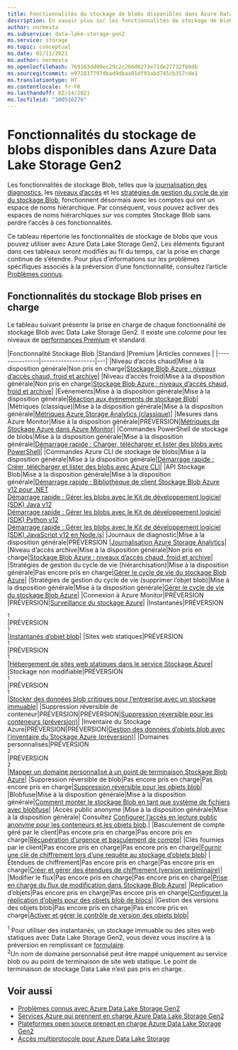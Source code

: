 ```yaml
---
title: Fonctionnalités du stockage de blobs disponibles dans Azure Data Lake Storage Gen2 | Microsoft Docs
description: En savoir plus sur les fonctionnalités de stockage de blobs que vous pouvez utiliser avec Azure Data Lake Storage Gen2
author: normesta
ms.subservice: data-lake-storage-gen2
ms.service: storage
ms.topic: conceptual
ms.date: 02/11/2021
ms.author: normesta
ms.openlocfilehash: 769163dd09ec29c2c206d0273e71de27732fb9db
ms.sourcegitcommit: e972837797dbad9dbaa01df93abd745cb357cde1
ms.translationtype: HT
ms.contentlocale: fr-FR
ms.lasthandoff: 02/14/2021
ms.locfileid: "100516276"
---
```

# <a name="blob-storage-features-available-in-azure-data-lake-storage-gen2"></a>Fonctionnalités du stockage de blobs disponibles dans Azure Data Lake Storage Gen2

Les fonctionnalités de stockage Blob, telles que la [journalisation des diagnostics](../common/storage-analytics-logging.md), les [niveaux d’accès](storage-blob-storage-tiers.md) et les [stratégies de gestion du cycle de vie du stockage Blob](storage-lifecycle-management-concepts.md), fonctionnent désormais avec les comptes qui ont un espace de noms hiérarchique. Par conséquent, vous pouvez activer des espaces de noms hiérarchiques sur vos comptes Stockage Blob sans perdre l’accès à ces fonctionnalités.

Ce tableau répertorie les fonctionnalités de stockage de blobs que vous pouvez utiliser avec Azure Data Lake Storage Gen2. Les éléments figurant dans ces tableaux seront modifiés au fil du temps, car la prise en charge continue de s’étendre. Pour plus d’informations sur les problèmes spécifiques associés à la préversion d’une fonctionnalité, consultez l’article [Problèmes connus](data-lake-storage-known-issues.md).

## <a name="supported-blob-storage-features"></a>Fonctionnalités du stockage Blob prises en charge

Le tableau suivant présente la prise en charge de chaque fonctionnalité de stockage Blob avec Data Lake Storage Gen2. Il existe une colonne pour les niveaux de [performances Premium](premium-tier-for-data-lake-storage.md) et standard. 

|Fonctionnalité Stockage Blob |Standard |Premium |Articles connexes |
|---------------|-------------------|---|
|Niveau d’accès chaud|Mise à la disposition générale|Non pris en charge|[Stockage Blob Azure : niveaux d’accès chaud, froid et archive](storage-blob-storage-tiers.md)|
|Niveau d’accès froid|Mise à la disposition générale|Non pris en charge|[Stockage Blob Azure : niveaux d’accès chaud, froid et archive](storage-blob-storage-tiers.md)|
|Événements|Mise à la disposition générale|Mise à la disposition générale|[Réaction aux événements de stockage Blob](storage-blob-event-overview.md)|
|Métriques (classique)|Mise à la disposition générale|Mise à la disposition générale|[Métriques Azure Storage Analytics (classique)](../common/storage-analytics-metrics.md?toc=%2fazure%2fstorage%2fblobs%2ftoc.json)|
|Mesures dans Azure Monitor|Mise à la disposition générale|PRÉVERSION|[Métriques de Stockage Azure dans Azure Monitor](./monitor-blob-storage.md?toc=%2fazure%2fstorage%2fblobs%2ftoc.json)|
|Commandes PowerShell de stockage de blobs|Mise à la disposition générale|Mise à la disposition générale|[Démarrage rapide : Charger, télécharger et lister des blobs avec PowerShell](storage-quickstart-blobs-powershell.md)|
|Commandes Azure CLI de stockage de blobs|Mise à la disposition générale|Mise à la disposition générale|[Démarrage rapide : Créer, télécharger et lister des blobs avec Azure CLI](storage-quickstart-blobs-cli.md)|
|API Stockage Blob|Mise à la disposition générale|Mise à la disposition générale|[Démarrage rapide : Bibliothèque de client Stockage Blob Azure v12 pour .NET](storage-quickstart-blobs-dotnet.md)<br>[Démarrage rapide : Gérer les blobs avec le Kit de développement logiciel (SDK) Java v12](storage-quickstart-blobs-java.md)<br>[Démarrage rapide : Gérer les blobs avec le Kit de développement logiciel (SDK) Python v12](storage-quickstart-blobs-python.md)<br>[Démarrage rapide : Gérer les blobs avec le Kit de développement logiciel (SDK) JavaScript v12 en Node.js](storage-quickstart-blobs-nodejs.md)|
|Journaux de diagnostic|Mise à la disposition générale|PRÉVERSION |[Journalisation Azure Storage Analytics](../common/storage-analytics-logging.md?toc=%2fazure%2fstorage%2fblobs%2ftoc.json)|
|Niveau d’accès archive|Mise à la disposition générale|Non pris en charge|[Stockage Blob Azure : niveaux d’accès chaud, froid et archive](storage-blob-storage-tiers.md)|
|Stratégies de gestion du cycle de vie (hiérarchisation)|Mise à la disposition générale|Pas encore pris en charge|[Gérer le cycle de vie du stockage Blob Azure](storage-lifecycle-management-concepts.md)|
|Stratégies de gestion du cycle de vie (supprimer l’objet blob)|Mise à la disposition générale|Mise à la disposition générale|[Gérer le cycle de vie du stockage Blob Azure](storage-lifecycle-management-concepts.md)|
|Connexion à Azure Monitor|PRÉVERSION |PRÉVERSION|[Surveillance du stockage Azure](./monitor-blob-storage.md)|
|Instantanés|PRÉVERSION<div role="complementary" aria-labelledby="preview-form"><sup>1</sup></div>|PRÉVERSION<div role="complementary" aria-labelledby="preview-form"><sup>1</sup></div>|[Instantanés d’objet blob](snapshots-overview.md)|
|Sites web statiques|PRÉVERSION<div role="complementary" aria-labelledby="preview-form"><sup>1</sup></div>|PRÉVERSION<div role="complementary" aria-labelledby="preview-form"><sup>1</sup></div>|[Hébergement de sites web statiques dans le service Stockage Azure](storage-blob-static-website.md)|
|Stockage non modifiable|PRÉVERSION<div role="complementary" aria-labelledby="preview-form"><sup>1</sup></div>|PRÉVERSION<div role="complementary" aria-labelledby="preview-form"><sup>1</sup></div>|[Stocker des données blob critiques pour l’entreprise avec un stockage immuable](storage-blob-immutable-storage.md)|
|Suppression réversible de conteneur|PRÉVERSION|PRÉVERSION|[Suppression réversible pour les conteneurs (préversion)](soft-delete-container-overview.md)|
|Inventaire du Stockage Azure|PRÉVERSION|PRÉVERSION|[Gestion des données d’objets blob avec l’inventaire du Stockage Azure (préversion)](blob-inventory.md)|
|Domaines personnalisés|PRÉVERSION<div role="complementary" aria-labelledby="preview-form-2"><sup>2</sup></div>|PRÉVERSION<div role="complementary" aria-labelledby="preview-form-2"><sup>2</sup></div>|[Mapper un domaine personnalisé à un point de terminaison Stockage Blob Azure](storage-custom-domain-name.md)|
|Suppression réversible de blob|Pas encore pris en charge|Pas encore pris en charge|[Suppression réversible pour les objets blob](./soft-delete-blob-overview.md)|
|Blobfuse|Mise à la disposition générale|Mise à la disposition générale|[Comment monter le stockage Blob en tant que système de fichiers avec blobfuse](storage-how-to-mount-container-linux.md)|
|Accès public anonyme |Mise à la disposition générale|Mise à la disposition générale| Consultez [Configurer l’accès en lecture public anonyme pour les conteneurs et les objets blob](anonymous-read-access-configure.md).|
|Basculement de compte géré par le client|Pas encore pris en charge|Pas encore pris en charge|[Récupération d’urgence et basculement de compte](../common/storage-disaster-recovery-guidance.md?toc=%2fazure%2fstorage%2fblobs%2ftoc.json)|
|Clés fournies par le client|Pas encore pris en charge|Pas encore pris en charge|[Fournir une clé de chiffrement lors d’une requête au stockage d’objets blob](encryption-customer-provided-keys.md)|
|Étendues de chiffrement|Pas encore pris en charge|Pas encore pris en charge|[Créer et gérer des étendues de chiffrement (version préliminaire)](encryption-scope-manage.md)|
|Modifier le flux|Pas encore pris en charge|Pas encore pris en charge|[Prise en charge du flux de modification dans Stockage Blob Azure](storage-blob-change-feed.md)|
|Réplication d’objets|Pas encore pris en charge|Pas encore pris en charge|[Configurer la réplication d’objets pour des objets blob de blocs](object-replication-configure.md)|
|Gestion des versions des objets blob|Pas encore pris en charge|Pas encore pris en charge|[Activer et gérer le contrôle de version des objets blob](versioning-enable.md)|

<div id="preview-form"><sup>1</sup> Pour utiliser des instantanés, un stockage immuable ou des sites web statiques avec Data Lake Storage Gen2, vous devez vous inscrire à la préversion en remplissant ce <a href=https://forms.microsoft.com/Pages/ResponsePage.aspx?id=v4j5cvGGr0GRqy180BHbR2EUNXd_ZNJCq_eDwZGaF5VUOUc3NTNQSUdOTjgzVUlVT1pDTzU4WlRKRy4u>formulaire</a>.  </div>
<div id="preview-form-2"><sup>2</sup>Un nom de domaine personnalisé peut être mappé uniquement au service blob ou au point de terminaison de site web statique. Le point de terminaison de stockage Data Lake n’est pas pris en charge.</a>.  </div>

## <a name="see-also"></a>Voir aussi

- [Problèmes connus avec Azure Data Lake Storage Gen2](data-lake-storage-known-issues.md)
- [Services Azure qui prennent en charge Azure Data Lake Storage Gen2](data-lake-storage-supported-azure-services.md)
- [Plateformes open source prenant en charge Azure Data Lake Storage Gen2](data-lake-storage-supported-open-source-platforms.md)
- [Accès multiprotocole pour Azure Data Lake Storage](data-lake-storage-multi-protocol-access.md)